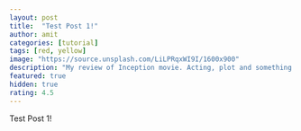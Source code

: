 ```yaml
---
layout: post
title:  "Test Post 1!"
author: amit
categories: [tutorial]
tags: [red, yellow]
image: "https://source.unsplash.com/LiLPRqxWI9I/1600x900"
description: "My review of Inception movie. Acting, plot and something else in this short description."
featured: true
hidden: true
rating: 4.5
---
```


Test Post 1!
